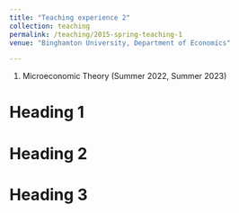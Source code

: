 ```yaml
---
title: "Teaching experience 2"
collection: teaching
permalink: /teaching/2015-spring-teaching-1
venue: "Binghamton University, Department of Economics"

---
```


1. Microeconomic Theory (Summer 2022, Summer 2023)

Heading 1
======

Heading 2
======

Heading 3
======
